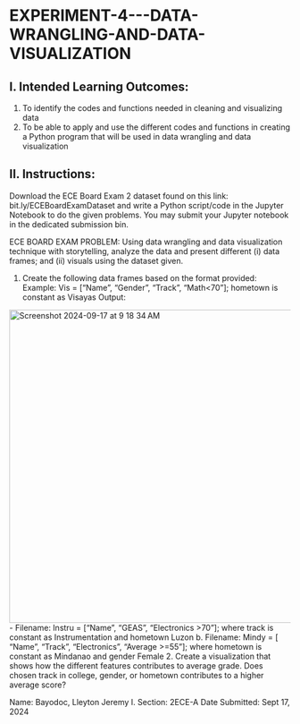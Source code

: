 # EXPERIMENT-4---DATA-WRANGLING-AND-DATA-VISUALIZATION

## I. Intended Learning Outcomes:
1. To identify the codes and functions needed in cleaning and visualizing data
2. To be able to apply and use the different codes and functions in creating a Python program that will
be used in data wrangling and data visualization

## II. Instructions:
Download the ECE Board Exam 2 dataset found on this link: bit.ly/ECEBoardExamDataset and write a Python script/code in the Jupyter Notebook to do the given problems. You may submit your Jupyter notebook in the dedicated submission bin.

ECE BOARD EXAM PROBLEM: Using data wrangling and data visualization technique with storytelling, analyze the data and present different (i) data frames; and (ii) visuals using the dataset given.
1. Create the following data frames based on the format provided:
Example: Vis = [“Name”, “Gender”, “Track”, “Math<70”]; hometown is constant as Visayas
Output:
<img width="560" alt="Screenshot 2024-09-17 at 9 18 34 AM" src="https://github.com/user-attachments/assets/b1f6b048-6a2e-4cbf-9901-0aaa774ac1d8">
- Filename: Instru = [“Name”, “GEAS”, “Electronics >70”]; where track is constant as Instrumentation and hometown Luzon
b. Filename: Mindy = [ “Name”, “Track”, “Electronics”, “Average >=55”]; where hometown is constant as Mindanao and gender Female
2. Create a visualization that shows how the different features contributes to average grade. Does chosen track in college, gender, or hometown contributes to a higher average score?


Name: Bayodoc, Lleyton Jeremy I.
Section: 2ECE-A 
Date Submitted: Sept 17, 2024

